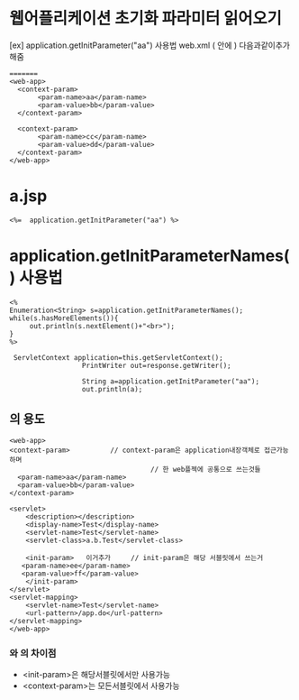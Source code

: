 # 웹어플리케이션 초기화 파라미터 읽어오기 
[ex] application.getInitParameter("aa") 사용법
web.xml ( <web-app> 안에 ) 다음과같이추가해줌
```
=======
<web-app>
  <context-param>
       <param-name>aa</param-name>
       <param-value>bb</param-value>
  </context-param>

  <context-param>
       <param-name>cc</param-name>
       <param-value>dd</param-value>
  </context-param>
</web-app>
```
a.jsp
=========
```
<%=  application.getInitParameter("aa") %>
```
application.getInitParameterNames() 사용법
===========
```
<%
Enumeration<String> s=application.getInitParameterNames();
while(s.hasMoreElements()){
     out.println(s.nextElement()+"<br>");
}
%>
```
```
 ServletContext application=this.getServletContext();
                  PrintWriter out=response.getWriter();

                  String a=application.getInitParameter("aa");
                  out.println(a);
```
##  <init-param> 의 용도 
```
<web-app>
<context-param>          // context-param은 application내장객체로 접근가능하며 
                                   // 한 web플젝에 공통으로 쓰는것들
  <param-name>aa</param-name>
  <param-value>bb</param-value>
</context-param>

<servlet>
    <description></description>
    <display-name>Test</display-name>
    <servlet-name>Test</servlet-name>
    <servlet-class>a.b.Test</servlet-class>

    <init-param>   이거추가     // init-param은 해당 서블릿에서 쓰는거 
   <param-name>ee</param-name>
   <param-value>ff</param-value>
    </init-param>
</servlet>
<servlet-mapping>
    <servlet-name>Test</servlet-name>
    <url-pattern>/app.do</url-pattern>
</servlet-mapping>
</web-app>
```

### <init-param>와 <context-param>의 차이점 
- &lt;init-param>은 해당서블릿에서만 사용가능
- &lt;context-param>는 모든서블릿에서 사용가능
